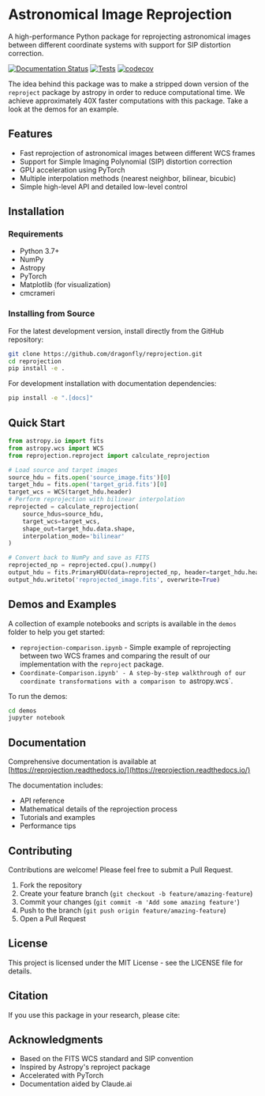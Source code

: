 # Astronomical Image Reprojection

A high-performance Python package for reprojecting astronomical images between different coordinate systems with support for SIP distortion correction.

[![Documentation Status](https://readthedocs.org/projects/reprojection/badge/?version=latest)](https://reprojection.readthedocs.io/en/latest/?badge=latest)
[![Tests](https://github.com/DragonflyTelescope/reprojection/actions/workflows/tests.yml/badge.svg)](https://github.com/DragonflyTelescope/reprojection/actions/workflows/tests.yml)
[![codecov](https://codecov.io/gh/DragonflyTelescope/reprojection/branch/main/graph/badge.svg)](https://codecov.io/gh/DragonflyTelescope/reprojection)

The idea behind this package was to make a stripped down version of the `reproject` package by astropy in order to reduce computational time. 
We achieve approximately 40X faster computations with this package. Take a look at the demos for an example. 

## Features

- Fast reprojection of astronomical images between different WCS frames
- Support for Simple Imaging Polynomial (SIP) distortion correction
- GPU acceleration using PyTorch
- Multiple interpolation methods (nearest neighbor, bilinear, bicubic)
- Simple high-level API and detailed low-level control

## Installation

### Requirements

- Python 3.7+
- NumPy
- Astropy
- PyTorch
- Matplotlib (for visualization)
- cmcrameri

### Installing from Source

For the latest development version, install directly from the GitHub repository:

```bash
git clone https://github.com/dragonfly/reprojection.git
cd reprojection
pip install -e .
```

For development installation with documentation dependencies:

```bash
pip install -e ".[docs]"
```

## Quick Start

```python
from astropy.io import fits
from astropy.wcs import WCS
from reprojection.reproject import calculate_reprojection

# Load source and target images
source_hdu = fits.open('source_image.fits')[0]
target_hdu = fits.open('target_grid.fits')[0]
target_wcs = WCS(target_hdu.header)
# Perform reprojection with bilinear interpolation
reprojected = calculate_reprojection(
    source_hdus=source_hdu, 
    target_wcs=target_wcs,
    shape_out=target_hdu.data.shape,
    interpolation_mode='bilinear'
)

# Convert back to NumPy and save as FITS
reprojected_np = reprojected.cpu().numpy()
output_hdu = fits.PrimaryHDU(data=reprojected_np, header=target_hdu.header)
output_hdu.writeto('reprojected_image.fits', overwrite=True)
```

## Demos and Examples

A collection of example notebooks and scripts is available in the `demos` folder to help you get started:

- `reprojection-comparison.ipynb` - Simple example of reprojecting between two WCS frames and comparing the result of our implementation with the `reproject` package.
- `Coordinate-Comparison.ipynb' - A step-by-step walkthrough of our coordinate transformations with a comparison to `astropy.wcs`.

To run the demos:

```bash
cd demos
jupyter notebook
```

## Documentation

Comprehensive documentation is available at [https://reprojection.readthedocs.io/](https://reprojection.readthedocs.io/)

The documentation includes:
- API reference
- Mathematical details of the reprojection process
- Tutorials and examples
- Performance tips

## Contributing

Contributions are welcome! Please feel free to submit a Pull Request.

1. Fork the repository
2. Create your feature branch (`git checkout -b feature/amazing-feature`)
3. Commit your changes (`git commit -m 'Add some amazing feature'`)
4. Push to the branch (`git push origin feature/amazing-feature`)
5. Open a Pull Request

## License

This project is licensed under the MIT License - see the LICENSE file for details.

## Citation

If you use this package in your research, please cite:



## Acknowledgments

- Based on the FITS WCS standard and SIP convention
- Inspired by Astropy's reproject package
- Accelerated with PyTorch
- Documentation aided by Claude.ai
